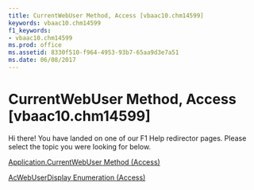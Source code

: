 ```yaml
---
title: CurrentWebUser Method, Access [vbaac10.chm14599]
keywords: vbaac10.chm14599
f1_keywords:
- vbaac10.chm14599
ms.prod: office
ms.assetid: 8330f510-f964-4953-93b7-65aa9d3e7a51
ms.date: 06/08/2017
---
```



# CurrentWebUser Method, Access [vbaac10.chm14599]

Hi there! You have landed on one of our F1 Help redirector pages. Please select the topic you were looking for below.

[Application.CurrentWebUser Method (Access)](http://msdn.microsoft.com/library/cb8b230d-71c5-c73d-c88e-1a13246492a5%28Office.15%29.aspx)

[AcWebUserDisplay Enumeration (Access)](http://msdn.microsoft.com/library/4723ddf2-ceab-9313-b713-4654a2e83297%28Office.15%29.aspx)


